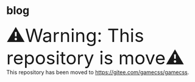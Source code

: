# blog
<font size=8>⚠️Warning: This repository is move⚠️</font>  
This repository has been moved to https://gitee.com/gamecss/gamecss.
